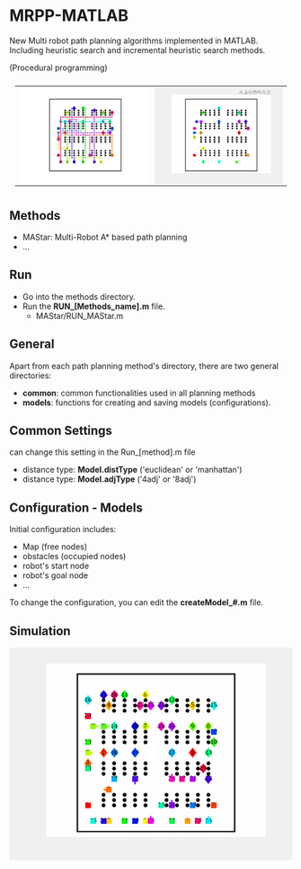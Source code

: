 # MRPP-MATLAB

New Multi robot path planning algorithms implemented in MATLAB.
Including heuristic search and incremental heuristic search methods.

(Procedural programming)


<table style="padding:10px">
  <tr>
    <td><img src="./MAStar/Results/sim-1.jpg" align="right" alt="2"></td>
    <td><img src="./MAStar/Results/sim-1.gif" align="right" alt="2"></td>
  </tr>
</table>

## Methods

- MAStar: Multi-Robot A* based path planning
- ...

## Run

- Go into the methods directory.
- Run the **RUN_[Methods_name].m** file.
  - MAStar/RUN_MAStar.m


## General

Apart from each path planning method's directory, there are two general directories:

- **common**: common functionalities used in all planning methods
- **models**: functions for creating and saving models (configurations).

## Common Settings

can change this setting in the Run_[method].m file

- distance type: **Model.distType** ('euclidean' or 'manhattan')
- distance type: **Model.adjType** ('4adj' or '8adj')

## Configuration - Models

Initial configuration includes:

- Map (free nodes)
- obstacles (occupied nodes)
- robot's start node
- robot's goal node
- ...

To change the configuration, you can edit the **createModel_#.m** file.

## Simulation

<td><img src="./MAStar/Results/sim-2-r29.gif" align="right" alt="2"></td>
